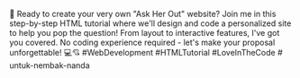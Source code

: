 🚀 Ready to create your very own "Ask Her Out" website? 
Join me in this step-by-step HTML tutorial where we'll design and code a personalized site to help you pop the question! 
From layout to interactive features, I've got you covered. 
No coding experience required - let's make your proposal unforgettable! 💻💘 #WebDevelopment #HTMLTutorial #LoveInTheCode
#   u n t u k - n e m b a k - n a n d a  
 